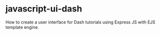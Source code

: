 # javascript-ui-dash
How to create a user interface for Dash tutorials using Express JS with EJS template engine.
